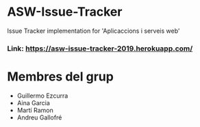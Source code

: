 # ASW-Issue-Tracker
Issue Tracker implementation for 'Aplicaccions i serveis web'

### Link: https://asw-issue-tracker-2019.herokuapp.com/

# Membres del grup

* Guillermo Ezcurra
* Aina Garcia
* Martí Ramon
* Andreu Gallofré
